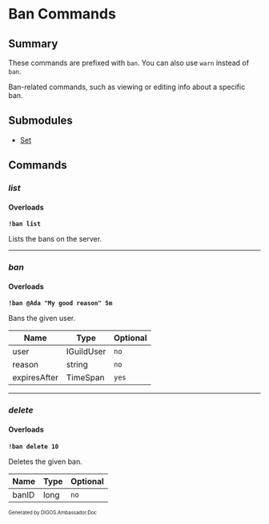 ﻿Ban Commands
============
## Summary
These commands are prefixed with `ban`. You can also use `warn` instead of `ban`.

Ban-related commands, such as viewing or editing info about a specific ban.

## Submodules
* [Set](ban_set.md)

## Commands
### *list*
#### Overloads
**`!ban list`**

Lists the bans on the server.

---

### *ban*
#### Overloads
**`!ban @Ada "My good reason" 5m`**

Bans the given user.

| Name | Type | Optional |
| --- | --- | --- |
| user | IGuildUser | `no` |
| reason | string | `no` |
| expiresAfter | TimeSpan | `yes` |

---

### *delete*
#### Overloads
**`!ban delete 10`**

Deletes the given ban.

| Name | Type | Optional |
| --- | --- | --- |
| banID | long | `no` |

<sub><sup>Generated by DIGOS.Ambassador.Doc</sup></sub>